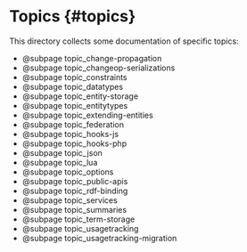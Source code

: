 # Topics {#topics}

This directory collects some documentation of specific topics:

* @subpage topic_change-propagation
* @subpage topic_changeop-serializations
* @subpage topic_constraints
* @subpage topic_datatypes
* @subpage topic_entity-storage
* @subpage topic_entitytypes
* @subpage topic_extending-entities
* @subpage topic_federation
* @subpage topic_hooks-js
* @subpage topic_hooks-php
* @subpage topic_json
* @subpage topic_lua
* @subpage topic_options
* @subpage topic_public-apis
* @subpage topic_rdf-binding
* @subpage topic_services
* @subpage topic_summaries
* @subpage topic_term-storage
* @subpage topic_usagetracking
* @subpage topic_usagetracking-migration
